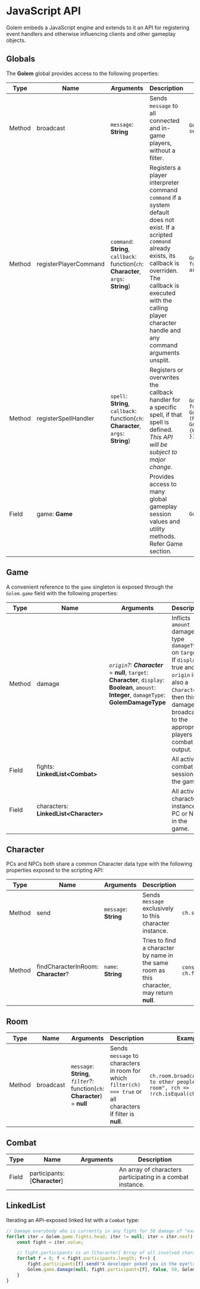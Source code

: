 # JavaScript API

Golem embeds a JavaScript engine and extends to it an API for registering event handlers and otherwise influencing clients and other gameplay objects.

## Globals

The **Golem** global provides access to the following properties:

| Type | Name | Arguments | Description | Example 
| --- | --- | --- | ----------- | --- | 
| Method | broadcast | `message`: **String** | Sends `message` to all connected and in-game players, without a filter. | ```Golem.broadcast("The sky is falling; the server is shutting down!\r\n");```
| Method | registerPlayerCommand | `command`: **String**, `callback`: function(`ch`: **Character**, `args`: **String**) | Registers a player interpreter command `command` if a system default does not exist.  If a scripted `command` already exists, its callback is overriden.  The callback is executed with the calling player character handle and any command arguments unsplit. | `Golem.registerPlayerCommand('echo', function(ch, args) { ch.send("Your arguments: " + args + "\r\n"); });`
| Method | registerSpellHandler | `spell`: **String**, `callback`: function(`ch`: **Character**, `args`: **String**) | Registers or overwrites the callback handler for a specific spell, if that spell is defined.  *This API will be subject to major change.* | `Golem.registerSpellHandler('cure light', function(ch, args) { Golem.game.damage(null, ch, false, -(~~(Math.random() * 5) + 5), Golem.Combat.DamageTypeExotic); ch.send("{WYou feel a little bit better.{x\r\n"); });`
| Field | game: **Game** |  | Provides access to many global gameplay session values and utility methods.   Refer Game section. | `Golem.game.fights.head.value.participants` 

## Game

A convenient reference to the `game` singleton is exposed through the `Golem.game` field with the following properties:


| Type |  Name | Arguments | Description | Example
| --- | --- | --- | --- | --
| Method | damage | *`origin`?: **Character*** = **null**, `target`: **Character**, `display`: **Boolean**, `amount`: **Integer**, `damageType`: **GolemDamageType** | Inflicts `amount` damage of type `damageType` on `target`.  If `display` is true and `origin` is also a `Character`, then this damage is broadcast to the appropriate players as combat output. 
| Field | fights: **LinkedList\<Combat\>** | | All active combat sessions in the game. | 
| Field | characters: **LinkedList\<Character\>** | | All active character instances, PC or NPC, in the game.

## Character

PCs and NPCs both share a common Character data type with the following properties exposed to the scripting API:

| Type |  Name | Arguments | Description | Example
| --- | --- | --- | --- | ---
| Method | send | `message`: **String** | Sends `message` exclusively to this character instance. | ```ch.send("Hello world!\r\n");```
| Method | findCharacterInRoom: **Character**? |  `name`: **String** | Tries to find a character by name in the same room as this character, may return **null**. | `const target = ch.findCharacterInRoom('monster');`

## Room

| Type |  Name | Arguments | Description | Example
| --- | --- | --- | --- | ---
| Method | broadcast | `message`: **String**, *`filter`*?: function(`ch`: **Character**) = **null** | Sends `message` to characters in room for which `filter(ch) === true` or all characters if filter is **null**. | ```ch.room.broadcast("Message to other people in this room", rch => !rch.isEqual(ch));```

## Combat

| Type |  Name | Arguments | Description
| --- | --- | --- | --- |
| Field | participants: [**Character**] | | An array of characters participating in a combat instance. |


## LinkedList

Iterating an API-exposed linked list with a `Combat` type:

```js
// Damage everybody who is currently in any fight for 50 damage of "exotic" type
for(let iter = Golem.game.fights.head; iter != null; iter = iter.next) {
    const fight = iter.value;

    // fight.participants is an [Character] Array of all involved characters
    for(let f = 0; f < fight.participants.length; f++) {
        fight.participants[f].send("A developer poked you in the eye!\r\n");
        Golem.game.damage(null, fight.participants[f], false, 50, Golem.Combat.DamageTypeExotic);
    }
}

```